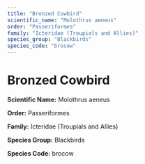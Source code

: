 ```yaml
---
title: "Bronzed Cowbird"
scientific_name: "Molothrus aeneus"
order: "Passeriformes"
family: "Icteridae (Troupials and Allies)"
species_group: "Blackbirds"
species_code: "brocow"
---
```


# Bronzed Cowbird

**Scientific Name:** Molothrus aeneus

**Order:** Passeriformes

**Family:** Icteridae (Troupials and Allies)

**Species Group:** Blackbirds

**Species Code:** brocow
